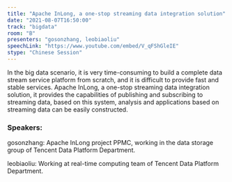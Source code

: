 ```yaml
---
title: "Apache InLong, a one-stop streaming data integration solution"
date: "2021-08-07T16:50:00" 
track: "bigdata"
room: "B"
presenters: "gosonzhang, leobiaoliu"
speechLink: "https://www.youtube.com/embed/V_qFShGleIE"
stype: "Chinese Session"
---
```

In the big data scenario, it is very time-consuming to build a complete data stream service platform from scratch, and it is difficult to provide fast and stable services. Apache InLong, a one-stop streaming data integration solution, it provides the capabilities of publishing and subscribing to streaming data, based on this system, analysis and applications based on streaming data can be easily constructed.
 ### Speakers: 
 gosonzhang: Apache InLong project PPMC, working in the data storage group of Tencent Data Platform Department.

leobiaoliu: Working at real-time computing team of Tencent Data Platform Department.